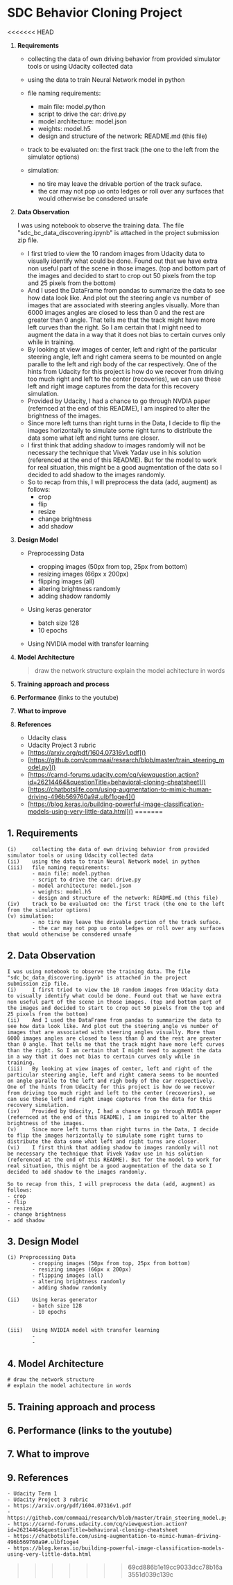# SDC Behavior Cloning Project

<<<<<<< HEAD
1. **Requirements**
	* collecting the data of own driving behavior from provided simulator tools or using Udacity collected data
	* using the data to train Neural Network model in python 
	* file naming requirements: 
		* main file: model.python
		* script to drive the car: drive.py
		* model architecture: model.json
		* weights: model.h5
		* design and structure of the network: README.md (this file)

	* track to be evaluated on: the first track (the one to the left from the simulator options)
	* simulation: 
		* no tire may leave the drivable portion of the track suface.
		* the car may not pop uo onto ledges or roll over any surfaces that would otherwise be consdered unsafe


2. **Data Observation**


	I was using notebook to observe the training data. The file "sdc_bc_data_discovering.ipynb" is attached in the project submission zip file.
	* I first tried to view the 10 random images from Udacity data to visually identify what could be done. Found out that we have extra non useful part of the scene in those images. (top and bottom part of the images and decided to start to crop out 50 pixels from the top and 25 pixels from the bottom)
	* And I used the DataFrame from pandas to summarize the data to see how data look like. And plot out the steering angle vs number of images that are associated with steering angles visually. More than 6000 images angles are closed to less than 0 and the rest are greater than 0 angle. That tells me that the track might have more left curves than the right. So I am certain that I might need to augment the data in a way that it does not bias to certain curves only while in training.
	* By looking at view images of center, left and right of the particular steering angle, left and right camera seems to be mounted on angle paralle to the left and righ body of the car respectively.	One of the hints from Udacity for this project is how do we recover from driving too much right and left to the center (recoveries), we can use these left and right image captures from the data for this recovery simulation.
	* Provided by Udacity, I had a chance to go through NVDIA paper (refernced at the end of this README), I am inspired to alter the brightness of the images. 
	* Since more left turns than right turns in the Data, I decide to flip the images horizontally to simulate some right turns to distribute the data some what left and right turns are closer.	
	* I first think that adding shadow to images randomly will not be necessary the technique that Vivek Yadav use in his solution (referenced at the end of this README). But for the model to work for real situation, this might be a good augmentation of the data so I decided to add shadow to the images randomly.
	* So to recap from this, I will preprocess the data (add, augment) as follows:
		* crop
		* flip
		* resize
		* change brightness
		* add shadow

3. **Design Model**
	* Preprocessing Data
		* 	cropping images (50px from top, 25px from bottom)
		* 	resizing images (66px x 200px)
		* 	flipping images (all)
		* 	altering brightness randomly
		* 	adding shadow randomly 
	
	* Using keras generator
		* 	batch size 128
		* 	10 epochs
	
	* Using NVIDIA model with transfer learning
	

4. **Model Architecture**
	> draw the network structure
	> explain the model achitecture in words


5. **Training approach and process**


6. **Performance** (links to the youtube)


7. **What to improve**


9. **References**
	* Udacity class
	* Udacity Project 3 rubric
	* [https://arxiv.org/pdf/1604.07316v1.pdf]()
	* [https://github.com/commaai/research/blob/master/train_steering_model.py]()
	* [https://carnd-forums.udacity.com/cq/viewquestion.action?id=26214464&questionTitle=behavioral-cloning-cheatsheet]()
	* [https://chatbotslife.com/using-augmentation-to-mimic-human-driving-496b569760a9#.ulbf1oge4]()
	* [https://blog.keras.io/building-powerful-image-classification-models-using-very-little-data.html]()
=======
## 1. Requirements 	
	(i) 	collecting the data of own driving behavior from provided simulator tools or using Udacity collected data
	(ii)	using the data to train Neural Network model in python 
	(iii) 	file naming requirements: 
			- main file: model.python
			- script to drive the car: drive.py
			- model architecture: model.json
			- weights: model.h5
			- design and structure of the network: README.md (this file)
	(iv)	track to be evaluated on: the first track (the one to the left from the simulator options)
	(v)	simulation: 
			- no tire may leave the drivable portion of the track suface.
			- the car may not pop uo onto ledges or roll over any surfaces that would otherwise be consdered unsafe


## 2. Data Observation 
	I was using notebook to observe the training data. The file "sdc_bc_data_discovering.ipynb" is attached in the project
	submission zip file.
	(i) 	I first tried to view the 10 random images from Udacity data to visually identify what could be done. Found out that we have extra non useful part of the scene in those images. (top and bottom part of the images and decided to start to crop out 50 pixels from the top and 25 pixels from the bottom)
	(ii)	And I used the DataFrame from pandas to summarize the data to see how data look like. And plot out the steering angle vs number of images that are associated with steering angles visually. More than 6000 images angles are closed to less than 0 and the rest are greater than 0 angle. That tells me that the track might have more left curves than the right. So I am certain that I might need to augment the data in a way that it does not bias to certain curves only while in training.
	(iii) 	By looking at view images of center, left and right of the particular steering angle, left and right camera seems to be mounted on angle paralle to the left and righ body of the car respectively.	One of the hints from Udacity for this project is how do we recover from driving too much right and left to the center (recoveries), we can use these left and right image captures from the data for this recovery simulation.
	(iv)	Provided by Udacity, I had a chance to go through NVDIA paper (refernced at the end of this README), I am inspired to alter the brightness of the images. 
	(v) 	Since more left turns than right turns in the Data, I decide to flip the images horizontally to simulate some right turns to distribute the data some what left and right turns are closer.	
	(vi)	I first think that adding shadow to images randomly will not be necessary the technique that Vivek Yadav use in his solution (referenced at the end of this README). But for the model to work for real situation, this might be a good augmentation of the data so I decided to add shadow to the images randomly.

	So to recap from this, I will preprocess the data (add, augment) as follows:
	- crop
	- flip
	- resize
	- change brightness
	- add shadow

## 3. Design Model
	(i)	Preprocessing Data
			- cropping images (50px from top, 25px from bottom)
			- resizing images (66px x 200px)
			- flipping images (all)
			- altering brightness randomly
			- adding shadow randomly 

	(ii) 	Using keras generator
			- batch size 128
			- 10 epochs


	(iii)	Using NVIDIA model with transfer learning
			- 
			-

## 4. Model Architecture
	# draw the network structure
	# explain the model achitecture in words


## 5. Training approach and process


## 6. Performance (links to the youtube)


## 7. What to improve


## 9. References
	- Udacity Term 1
	- Udacity Project 3 rubric
	- https://arxiv.org/pdf/1604.07316v1.pdf
	- https://github.com/commaai/research/blob/master/train_steering_model.py
	- https://carnd-forums.udacity.com/cq/viewquestion.action?id=26214464&questionTitle=behavioral-cloning-cheatsheet
	- https://chatbotslife.com/using-augmentation-to-mimic-human-driving-496b569760a9#.ulbf1oge4
	- https://blog.keras.io/building-powerful-image-classification-models-using-very-little-data.html
>>>>>>> 69cd886b1e19cc9033dcc78b16a3551d039c139c


